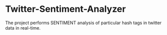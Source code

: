 # Twitter-Sentiment-Analyzer
The project performs SENTIMENT analysis of particular hash tags in twitter data in real-time.
